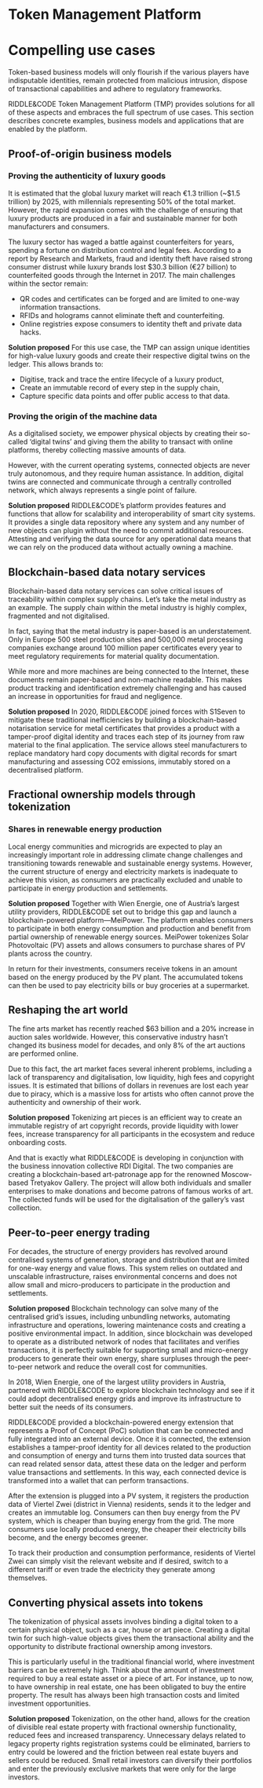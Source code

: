 # Token Management Platform
# Compelling use cases

Token-based business models will only flourish if the various players have indisputable identities, remain protected from malicious intrusion, dispose of transactional capabilities and adhere to regulatory frameworks.

RIDDLE&CODE Token Management Platform (TMP) provides solutions for all of these aspects and embraces the full spectrum of use cases. This section describes concrete examples, business models and applications that are enabled by the platform.


## Proof-of-origin business models

### Proving the authenticity of luxury goods
It is estimated that the global luxury market will reach €1.3 trillion (~$1.5 trillion) by 2025, with millennials representing 50% of the total market. However, the rapid expansion comes with the challenge of ensuring that luxury products are produced in a fair and sustainable manner for both manufacturers and consumers.

The luxury sector has waged a battle against counterfeiters for years, spending a fortune on distribution control and legal fees. According to a report by Research and Markets, fraud and identity theft have raised strong consumer distrust while luxury brands lost $30.3 billion (€27 billion) to counterfeited goods through the Internet in 2017. The main challenges within the sector remain:
* QR codes and certificates can be forged and are limited to one-way information transactions.
* RFIDs and holograms cannot eliminate theft and counterfeiting.
* Online registries expose consumers to identity theft and private data hacks.

**Solution proposed**
For this use case, the TMP can assign unique identities for high-value luxury goods and create their respective digital twins on the ledger. This allows brands to:
* Digitise, track and trace the entire lifecycle of a luxury product,
* Create an immutable record of every step in the supply chain,
* Capture specific data points and offer public access to that data.


### Proving the origin of the machine data
As a digitalised society, we empower physical objects by creating their so-called ‘digital twins’ and giving them the ability to transact with online platforms, thereby collecting massive amounts of data.

However, with the current operating systems, connected objects are never truly autonomous, and they require human assistance. In addition, digital twins are connected and communicate through a centrally controlled network, which always represents a single point of failure.

**Solution proposed**
RIDDLE&CODE’s platform provides features and functions that allow for scalability and interoperability of smart city systems. It provides a single data repository where any system and any number of new objects can plugin without the need to commit additional resources. Attesting and verifying the data source for any operational data means that we can rely on the produced data without actually owning a machine.


## Blockchain-based data notary services
Blockchain-based data notary services can solve critical issues of traceability within complex supply chains. Let’s take the metal industry as an example. The supply chain within the metal industry is highly complex, fragmented and not digitalised.

In fact, saying that the metal industry is paper-based is an understatement. Only in Europe 500 steel production sites and 500,000 metal processing companies exchange around 100 million paper certificates every year to meet regulatory requirements for material quality documentation.

While more and more machines are being connected to the Internet, these documents remain paper-based and non-machine readable. This makes product tracking and identification extremely challenging and has caused an increase in opportunities for fraud and negligence.

**Solution proposed**
In 2020, RIDDLE&CODE joined forces with S1Seven to mitigate these traditional inefficiencies by building a blockchain-based notarisation service for metal certificates that provides a product with a tamper-proof digital identity and traces each step of its journey from raw material to the final application. The service allows steel manufacturers to replace mandatory hard copy documents with digital records for smart manufacturing and assessing CO2 emissions, immutably stored on a decentralised platform.


## Fractional ownership models through tokenization

### Shares in renewable energy production
Local energy communities and microgrids are expected to play an increasingly important role in addressing climate change challenges and transitioning towards renewable and sustainable energy systems. However, the current structure of energy and electricity markets is inadequate to achieve this vision, as consumers are practically excluded and unable to participate in energy production and settlements.

**Solution proposed**
Together with Wien Energie, one of Austria’s largest utility providers, RIDDLE&CODE set out to bridge this gap and launch a blockchain-powered platform—MeiPower. The platform enables consumers to participate in both energy consumption and production and benefit from partial ownership of renewable energy sources. MeiPower tokenizes Solar Photovoltaic (PV) assets and allows consumers to purchase shares of PV plants across the country.

In return for their investments, consumers receive tokens in an amount based on the energy produced by the PV plant. The accumulated tokens can then be used to pay electricity bills or buy groceries at a supermarket.


## Reshaping the art world
The fine arts market has recently reached $63 billion and a 20% increase in auction sales worldwide. However, this conservative industry hasn’t changed its business model for decades, and only 8% of the art auctions are performed online.

Due to this fact, the art market faces several inherent problems, including a lack of transparency and digitalisation, low liquidity, high fees and copyright issues. It is estimated that billions of dollars in revenues are lost each year due to piracy, which is a massive loss for artists who often cannot prove the authenticity and ownership of their work.

**Solution proposed**
Tokenizing art pieces is an efficient way to create an immutable registry of art copyright records, provide liquidity with lower fees, increase transparency for all participants in the ecosystem and reduce onboarding costs.

And that is exactly what RIDDLE&CODE is developing in conjunction with the business innovation collective RDI Digital. The two companies are creating a blockchain-based art-patronage app for the renowned Moscow-based Tretyakov Gallery. The project will allow both individuals and smaller enterprises to make donations and become patrons of famous works of art. The collected funds will be used for the digitalisation of the gallery’s vast collection.


## Peer-to-peer energy trading
For decades, the structure of energy providers has revolved around centralised systems of generation, storage and distribution that are limited for one-way energy and value flows. This system relies on outdated and unscalable infrastructure, raises environmental concerns and does not allow small and micro-producers to participate in the production and settlements.

**Solution proposed**
Blockchain technology can solve many of the centralised grid’s issues, including unbundling networks, automating infrastructure and operations, lowering maintenance costs and creating a positive environmental impact. In addition, since blockchain was developed to operate as a distributed network of nodes that facilitates and verifies transactions, it is perfectly suitable for supporting small and micro-energy producers to generate their own energy, share surpluses through the peer-to-peer network and reduce the overall cost for communities.

In 2018, Wien Energie, one of the largest utility providers in Austria, partnered with RIDDLE&CODE to explore blockchain technology and see if it could adopt decentralised energy grids and improve its infrastructure to better suit the needs of its consumers.

RIDDLE&CODE provided a blockchain-powered energy extension that represents a Proof of Concept (PoC) solution that can be connected and fully integrated into an external device. Once it is connected, the extension establishes a tamper-proof identity for all devices related to the production and consumption of energy and turns them into trusted data sources that can read related sensor data, attest these data on the ledger and perform value transactions and settlements. In this way, each connected device is transformed into a wallet that can perform transactions.

After the extension is plugged into a PV system, it registers the production data of Viertel Zwei (district in Vienna) residents, sends it to the ledger and creates an immutable log. Consumers can then buy energy from the PV system, which is cheaper than buying energy from the grid. The more consumers use locally produced energy, the cheaper their electricity bills become, and the energy becomes greener.

To track their production and consumption performance, residents of Viertel Zwei can simply visit the relevant website and if desired, switch to a different tariff or even trade the electricity they generate among themselves.


## Converting physical assets into tokens
The tokenization of physical assets involves binding a digital token to a certain physical object, such as a car, house or art piece. Creating a digital twin for such high-value objects gives them the transactional ability and the opportunity to distribute fractional ownership among investors.

This is particularly useful in the traditional financial world, where investment barriers can be extremely high. Think about the amount of investment required to buy a real estate asset or a piece of art. For instance, up to now, to have ownership in real estate, one has been obligated to buy the entire property. The result has always been high transaction costs and limited investment opportunities.

**Solution proposed**
Tokenization, on the other hand, allows for the creation of divisible real estate property with fractional ownership functionality, reduced fees and increased transparency. Unnecessary delays related to legacy property rights registration systems could be eliminated, barriers to entry could be lowered and the friction between real estate buyers and sellers could be reduced. Small retail investors can diversify their portfolios and enter the previously exclusive markets that were only for the large investors.
